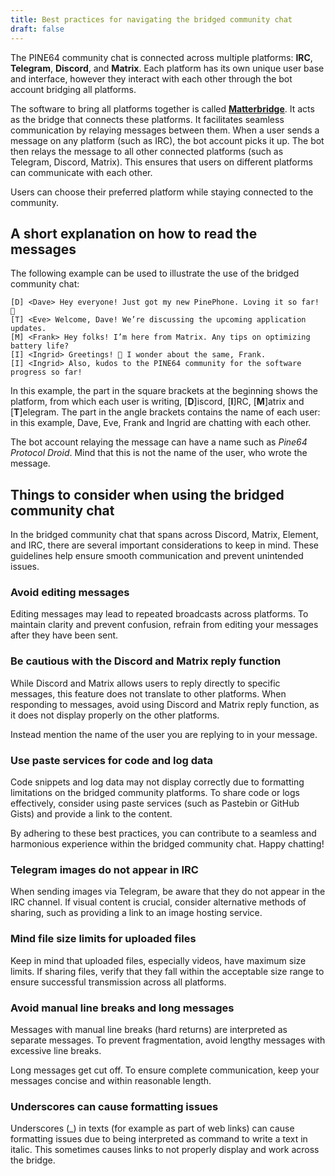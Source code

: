 ```yaml
---
title: Best practices for navigating the bridged community chat
draft: false
---
```


The PINE64 community chat is connected across multiple platforms: **IRC**, **Telegram**, **Discord**, and **Matrix**. Each platform has its own unique user base and interface, however they interact with each other through the bot account bridging all platforms.

The software to bring all platforms together is called [**Matterbridge**](https://github.com/42wim/matterbridge). It acts as the bridge that connects these platforms. It facilitates seamless communication by relaying messages between them. When a user sends a message on any platform (such as IRC), the bot account picks it up. The bot then relays the message to all other connected platforms (such as Telegram, Discord, Matrix). This ensures that users on different platforms can communicate with each other.

Users can choose their preferred platform while staying connected to the community.

## A short explanation on how to read the messages

The following example can be used to illustrate the use of the bridged community chat:

    [D] <Dave> Hey everyone! Just got my new PinePhone. Loving it so far! 📱
    [T] <Eve> Welcome, Dave! We’re discussing the upcoming application updates.
    [M] <Frank> Hey folks! I’m here from Matrix. Any tips on optimizing battery life?
    [I] <Ingrid> Greetings! 🌲 I wonder about the same, Frank.
    [I] <Ingrid> Also, kudos to the PINE64 community for the software progress so far!

In this example, the part in the square brackets at the beginning shows the platform, from which each user is writing, [**D**]iscord, [**I**]RC, [**M**]atrix and [**T**]elegram. The part in the angle brackets contains the name of each user: in this example, Dave, Eve, Frank and Ingrid are chatting with each other.

The bot account relaying the message can have a name such as _Pine64 Protocol Droid_. Mind that this is not the name of the user, who wrote the message.

## Things to consider when using the bridged community chat

In the bridged community chat that spans across Discord, Matrix, Element, and IRC, there are several important considerations to keep in mind. These guidelines help ensure smooth communication and prevent unintended issues.

### Avoid editing messages

Editing messages may lead to repeated broadcasts across platforms. To maintain clarity and prevent confusion, refrain from editing your messages after they have been sent.

### Be cautious with the Discord and Matrix reply function

While Discord and Matrix allows users to reply directly to specific messages, this feature does not translate to other platforms. When responding to messages, avoid using Discord and Matrix reply function, as it does not display properly on the other platforms.

Instead mention the name of the user you are replying to in your message.

### Use paste services for code and log data

Code snippets and log data may not display correctly due to formatting limitations on the bridged community platforms. To share code or logs effectively, consider using paste services (such as Pastebin or GitHub Gists) and provide a link to the content.

By adhering to these best practices, you can contribute to a seamless and harmonious experience within the bridged community chat. Happy chatting!

### Telegram images do not appear in IRC

When sending images via Telegram, be aware that they do not appear in the IRC channel. If visual content is crucial, consider alternative methods of sharing, such as providing a link to an image hosting service.

### Mind file size limits for uploaded files

Keep in mind that uploaded files, especially videos, have maximum size limits. If sharing files, verify that they fall within the acceptable size range to ensure successful transmission across all platforms.

### Avoid manual line breaks and long messages

Messages with manual line breaks (hard returns) are interpreted as separate messages. To prevent fragmentation, avoid lengthy messages with excessive line breaks.

Long messages get cut off. To ensure complete communication, keep your messages concise and within reasonable length.

### Underscores can cause formatting issues

Underscores (_) in texts (for example as part of web links) can cause formatting issues due to being interpreted as command to write a text in italic. This sometimes causes links to not properly display and work across the bridge.
